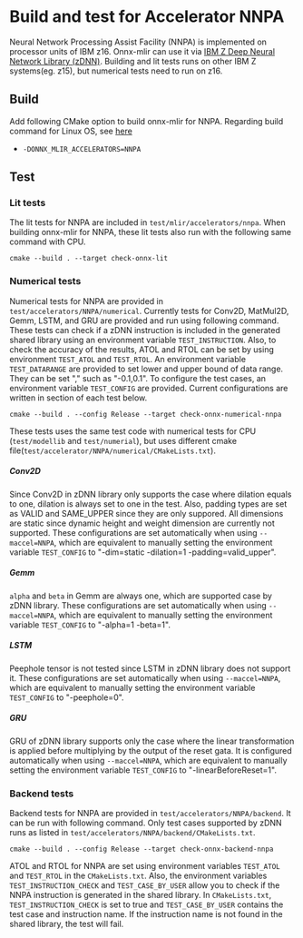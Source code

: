 <!--- SPDX-License-Identifier: Apache-2.0 -->

# Build and test for Accelerator NNPA

Neural Network Processing Assist Facility (NNPA) is implemented on processor units of IBM z16. Onnx-mlir can use it via  [IBM Z Deep Neural Network Library (zDNN)](https://github.com/IBM/zDNN). Building and lit tests runs on other IBM Z systems(eg. z15), but numerical tests need to run on z16.

## Build

Add following CMake option to build onnx-mlir for NNPA. Regarding build command for Linux OS, see [here](BuildOnLinuxOSX.md/#build)

- `-DONNX_MLIR_ACCELERATORS=NNPA`

## Test

### Lit tests

The lit tests for NNPA are included in `test/mlir/accelerators/nnpa`. When building onnx-mlir for NNPA, these lit tests also run with the following same command with CPU.

```
cmake --build . --target check-onnx-lit
```

### Numerical tests

Numerical tests for NNPA are provided in `test/accelerators/NNPA/numerical`. Currently tests for Conv2D, MatMul2D, Gemm, LSTM, and GRU are provided and run using following command. These tests can check if a zDNN instruction is included in the generated shared library using an environment variable `TEST_INSTRUCTION`. Also, to check the accuracy of the results, ATOL and RTOL can be set by using environment `TEST_ATOL` and `TEST_RTOL`. An environment variable `TEST_DATARANGE` are provided to set lower and upper bound of data range. They can be set "<lower bound>,<upper bound>" such as "-0.1,0.1". To configure the test cases, an environment variable `TEST_CONFIG` are provided. Current configurations are written in section of each test below.

```
cmake --build . --config Release --target check-onnx-numerical-nnpa
```

These tests uses the same test code with numerical tests for CPU (`test/modellib` and `test/numerial`), but uses different cmake file(`test/accelerator/NNPA/numerical/CMakeLists.txt`).

##### Conv2D
Since Conv2D in zDNN library only supports the case where dilation equals to one, dilation is always set to one in the test. Also, padding types are set as VALID and SAME_UPPER since they are only suppored. All dimensions are static since dynamic height and weight dimension are currently not supported. These configurations are set automatically when using `--maccel=NNPA`, which are equivalent to manually setting the environment variable `TEST_CONFIG` to "-dim=static -dilation=1 -padding=valid_upper".

##### Gemm
`alpha` and `beta` in Gemm are always one, which are supported case by zDNN library. These configurations are set automatically when using `--maccel=NNPA`, which are equivalent to manually setting the environment variable `TEST_CONFIG` to "-alpha=1 -beta=1".

##### LSTM
Peephole tensor is not tested since LSTM in zDNN library does not support it. These configurations are set automatically when using `--maccel=NNPA`, which are equivalent to manually setting the environment variable `TEST_CONFIG` to "-peephole=0".

##### GRU
GRU of zDNN library supports only the case where the linear transformation is applied before multiplying by the output of the reset gata. It is configured automatically when using `--maccel=NNPA`, which are equivalent to manually setting the environment variable `TEST_CONFIG` to "-linearBeforeReset=1".

### Backend tests

Backend tests for NNPA are provided in `test/accelerators/NNPA/backend`. It can be run with following command. Only test cases supported by zDNN runs as listed in `test/accelerators/NNPA/backend/CMakeLists.txt`.

```
cmake --build . --config Release --target check-onnx-backend-nnpa
```

ATOL and RTOL for NNPA are set using environment variables `TEST_ATOL` and `TEST_RTOL` in the `CMakeLists.txt`.
Also, the environment variables `TEST_INSTRUCTION_CHECK` and `TEST_CASE_BY_USER` allow you to check if the NNPA instruction is generated in the shared library. In `CMakeLists.txt`, `TEST_INSTRUCTION_CHECK` is set to true and `TEST_CASE_BY_USER` contains the test case and instruction name. If the instruction name is not found in the shared library, the test will fail.
